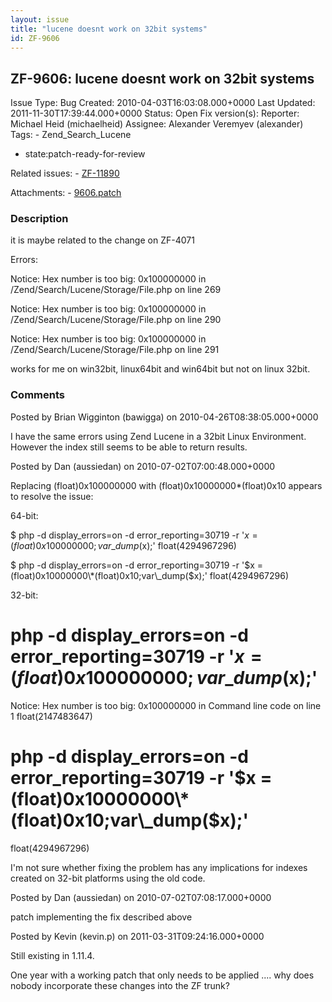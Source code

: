 ```yaml
---
layout: issue
title: "lucene doesnt work on 32bit systems"
id: ZF-9606
---
```


ZF-9606: lucene doesnt work on 32bit systems
--------------------------------------------

 Issue Type: Bug Created: 2010-04-03T16:03:08.000+0000 Last Updated: 2011-11-30T17:39:44.000+0000 Status: Open Fix version(s): 
 Reporter:  Michael Heid (michaelheid)  Assignee:  Alexander Veremyev (alexander)  Tags: - Zend\_Search\_Lucene
- state:patch-ready-for-review
 
 Related issues: - [ZF-11890](/issues/browse/ZF-11890)
 
 Attachments: - [9606.patch](/issues/secure/attachment/13184/9606.patch)
 
### Description

it is maybe related to the change on ZF-4071

Errors:

Notice: Hex number is too big: 0x100000000 in /Zend/Search/Lucene/Storage/File.php on line 269

Notice: Hex number is too big: 0x100000000 in /Zend/Search/Lucene/Storage/File.php on line 290

Notice: Hex number is too big: 0x100000000 in /Zend/Search/Lucene/Storage/File.php on line 291

works for me on win32bit, linux64bit and win64bit but not on linux 32bit.

 

 

### Comments

Posted by Brian Wigginton (bawigga) on 2010-04-26T08:38:05.000+0000

I have the same errors using Zend Lucene in a 32bit Linux Environment. However the index still seems to be able to return results.

 

 

Posted by Dan (aussiedan) on 2010-07-02T07:00:48.000+0000

Replacing (float)0x100000000 with (float)0x10000000\*(float)0x10 appears to resolve the issue:

64-bit:

$ php -d display\_errors=on -d error\_reporting=30719 -r '$x = (float)0x100000000;var\_dump($x);' float(4294967296)

$ php -d display\_errors=on -d error\_reporting=30719 -r '$x = (float)0x10000000\*(float)0x10;var\_dump($x);' float(4294967296)

32-bit:

php -d display\_errors=on -d error\_reporting=30719 -r '$x = (float)0x100000000;var\_dump($x);'
===============================================================================================

Notice: Hex number is too big: 0x100000000 in Command line code on line 1 float(2147483647)

php -d display\_errors=on -d error\_reporting=30719 -r '$x = (float)0x10000000\*(float)0x10;var\_dump($x);'
===========================================================================================================

float(4294967296)

I'm not sure whether fixing the problem has any implications for indexes created on 32-bit platforms using the old code.

 

 

Posted by Dan (aussiedan) on 2010-07-02T07:08:17.000+0000

patch implementing the fix described above

 

 

Posted by Kevin (kevin.p) on 2011-03-31T09:24:16.000+0000

Still existing in 1.11.4.

One year with a working patch that only needs to be applied .... why does nobody incorporate these changes into the ZF trunk?

 

 